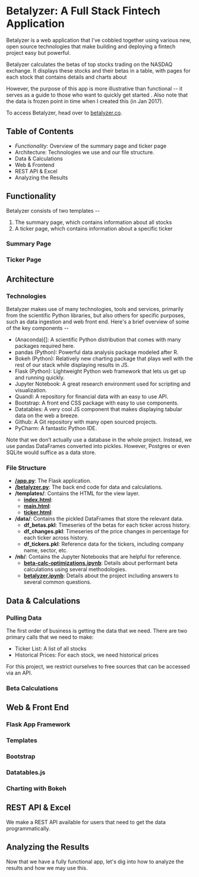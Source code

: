 # Betalyzer: A Full Stack Fintech Application

Betalyzer is a web application that I’ve cobbled together using various new, open source technologies that make building and deploying a fintech project easy but powerful.

Betalyzer calculates the betas of top stocks trading on the NASDAQ exchange. It displays these stocks and their betas in a table, with pages for each stock that contains details and charts about 

However, the purpose of this app is more illustrative than functional -- it serves as a guide to those who want to quickly get started . Also note that the data is frozen point in time when I created this (in Jan 2017).

To access Betalyzer, head over to [betalyzer.co]().

## Table of Contents

 - *Functionality*: Overview of the summary page and ticker page
 - Architecture: Technologies we use and our file structure.
 - Data & Calculations
 - Web & Frontend
 - REST API & Excel
 - Analyzing the Results

## Functionality

Betalyzer consists of two templates --

1. The summary page, which contains information about all stocks
2. A ticker page, which contains information about a specific ticker

### Summary Page



### Ticker Page

## Architecture

### Technologies

Betalyzer makes use of many technologies, tools and services, primarily from the scientific Python libraries, but also others for specific purposes, such as data ingestion and web front end. Here's a brief overview of some of the key components --

 - (Anaconda)[]: A scientific Python distribution that comes with many packages required here.
 - pandas (Python): Powerful data analysis package modeled after R. 
 - Bokeh (Python): Relatively new charting package that plays well with the rest of our stack while displaying results in JS.
 - Flask (Python): Lightweight Python web framework that lets us get up and running quickly.
 - Jupyter Notebook: A great research environment used for scripting and visualization.
 - Quandl: A repository for financial data with an easy to use API.
 - Bootstrap: A front end CSS package with easy to use components.
 - Datatables: A very cool JS component that makes displaying tabular data on the web a breeze.
 - Github: A Git repository with many open sourced projects.
 - PyCharm: A fantastic Python IDE.
 
Note that we don’t actually use a database in the whole project. Instead, we use pandas DataFrames converted into pickles. However, Postgres or even SQLite would suffice as a data store.

### File Structure

 - **[/app.py](https://github.com/ashishsingal1/betalyzer/blob/master/app.py)**: The Flask application.
 - **[/betalyzer.py](https://github.com/ashishsingal1/betalyzer/blob/master/betalyzer.py)**: The back end code for data and calculations.
 - **/templates/**: Contains the HTML for the view layer.
   - **[index.html](https://github.com/ashishsingal1/betalyzer/blob/master/templates/index.html)**: 
   - **[main.html](https://github.com/ashishsingal1/betalyzer/blob/master/templates/main.html)**:
   - **[ticker.html](https://github.com/ashishsingal1/betalyzer/blob/master/templates/ticker.html)**:
 - **/data/**: Contains the pickled DataFrames that store the relevant data.
   - **df_betas.pkl**: Timeseries of the betas for each ticker across history.
   - **df_changes.pkl**: Timeseries of the price changes in percentage for each ticker across history.
   - **df_tickers.pkl**: Reference data for the tickers, including company name, sector, etc.
 - **/nb/**: Contains the Jupyter Notebooks that are helpful for reference.
   - **[beta-calc-optimizations.ipynb](https://github.com/ashishsingal1/betalyzer/blob/master/nb/beta-calc-optimizations.ipynb)**: Details about performant beta calculations using several methodologies.
   - **[betalyzer.ipynb](https://github.com/ashishsingal1/betalyzer/blob/master/nb/betalyzer.ipynb)**: Details about the project including answers to several common questions. 

## Data & Calculations

### Pulling Data

The first order of business is getting the data that we need. There are two primary calls that we need to make:

 - Ticker List: A list of all stocks 
 - Historical Prices: For each stock, we need historical prices

For this project, we restrict ourselves to free sources that can be accessed via an API.

### Beta Calculations

## Web & Front End

### Flask App Framework

### Templates

### Bootstrap

### Datatables.js

### Charting with Bokeh

## REST API & Excel

We make a REST API available for users that need to get the data programmatically. 

## Analyzing the Results

Now that we have a fully functional app, let's dig into how to analyze the results and how we may use this.
